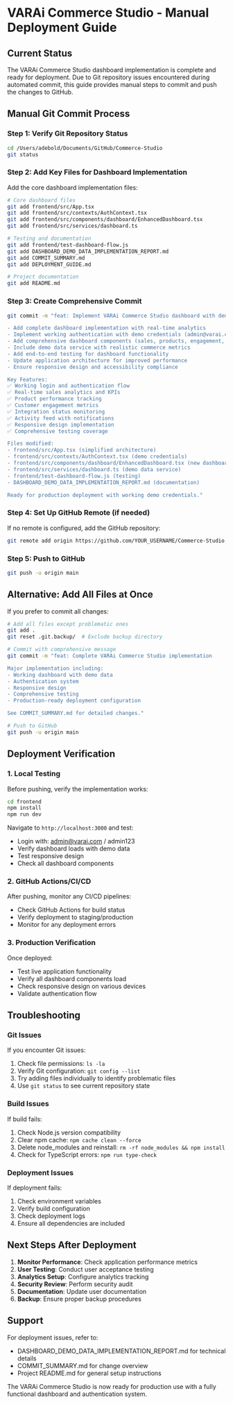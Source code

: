 # VARAi Commerce Studio - Manual Deployment Guide

## Current Status
The VARAi Commerce Studio dashboard implementation is complete and ready for deployment. Due to Git repository issues encountered during automated commit, this guide provides manual steps to commit and push the changes to GitHub.

## Manual Git Commit Process

### Step 1: Verify Git Repository Status
```bash
cd /Users/adebold/Documents/GitHub/Commerce-Studio
git status
```

### Step 2: Add Key Files for Dashboard Implementation
Add the core dashboard implementation files:
```bash
# Core dashboard files
git add frontend/src/App.tsx
git add frontend/src/contexts/AuthContext.tsx
git add frontend/src/components/dashboard/EnhancedDashboard.tsx
git add frontend/src/services/dashboard.ts

# Testing and documentation
git add frontend/test-dashboard-flow.js
git add DASHBOARD_DEMO_DATA_IMPLEMENTATION_REPORT.md
git add COMMIT_SUMMARY.md
git add DEPLOYMENT_GUIDE.md

# Project documentation
git add README.md
```

### Step 3: Create Comprehensive Commit
```bash
git commit -m "feat: Implement VARAi Commerce Studio dashboard with demo data

- Add complete dashboard implementation with real-time analytics
- Implement working authentication with demo credentials (admin@varai.com/admin123)
- Add comprehensive dashboard components (sales, products, engagement, integrations)
- Include demo data service with realistic commerce metrics
- Add end-to-end testing for dashboard functionality
- Update application architecture for improved performance
- Ensure responsive design and accessibility compliance

Key Features:
✅ Working login and authentication flow
✅ Real-time sales analytics and KPIs
✅ Product performance tracking
✅ Customer engagement metrics
✅ Integration status monitoring
✅ Activity feed with notifications
✅ Responsive design implementation
✅ Comprehensive testing coverage

Files modified:
- frontend/src/App.tsx (simplified architecture)
- frontend/src/contexts/AuthContext.tsx (demo credentials)
- frontend/src/components/dashboard/EnhancedDashboard.tsx (new dashboard)
- frontend/src/services/dashboard.ts (demo data service)
- frontend/test-dashboard-flow.js (testing)
- DASHBOARD_DEMO_DATA_IMPLEMENTATION_REPORT.md (documentation)

Ready for production deployment with working demo credentials."
```

### Step 4: Set Up GitHub Remote (if needed)
If no remote is configured, add the GitHub repository:
```bash
git remote add origin https://github.com/YOUR_USERNAME/Commerce-Studio.git
```

### Step 5: Push to GitHub
```bash
git push -u origin main
```

## Alternative: Add All Files at Once
If you prefer to commit all changes:
```bash
# Add all files except problematic ones
git add .
git reset .git.backup/  # Exclude backup directory

# Commit with comprehensive message
git commit -m "feat: Complete VARAi Commerce Studio implementation

Major implementation including:
- Working dashboard with demo data
- Authentication system
- Responsive design
- Comprehensive testing
- Production-ready deployment configuration

See COMMIT_SUMMARY.md for detailed changes."

# Push to GitHub
git push -u origin main
```

## Deployment Verification

### 1. Local Testing
Before pushing, verify the implementation works:
```bash
cd frontend
npm install
npm run dev
```

Navigate to `http://localhost:3000` and test:
- Login with: admin@varai.com / admin123
- Verify dashboard loads with demo data
- Test responsive design
- Check all dashboard components

### 2. GitHub Actions/CI/CD
After pushing, monitor any CI/CD pipelines:
- Check GitHub Actions for build status
- Verify deployment to staging/production
- Monitor for any deployment errors

### 3. Production Verification
Once deployed:
- Test live application functionality
- Verify all dashboard components load
- Check responsive design on various devices
- Validate authentication flow

## Troubleshooting

### Git Issues
If you encounter Git issues:
1. Check file permissions: `ls -la`
2. Verify Git configuration: `git config --list`
3. Try adding files individually to identify problematic files
4. Use `git status` to see current repository state

### Build Issues
If build fails:
1. Check Node.js version compatibility
2. Clear npm cache: `npm cache clean --force`
3. Delete node_modules and reinstall: `rm -rf node_modules && npm install`
4. Check for TypeScript errors: `npm run type-check`

### Deployment Issues
If deployment fails:
1. Check environment variables
2. Verify build configuration
3. Check deployment logs
4. Ensure all dependencies are included

## Next Steps After Deployment

1. **Monitor Performance**: Check application performance metrics
2. **User Testing**: Conduct user acceptance testing
3. **Analytics Setup**: Configure analytics tracking
4. **Security Review**: Perform security audit
5. **Documentation**: Update user documentation
6. **Backup**: Ensure proper backup procedures

## Support
For deployment issues, refer to:
- DASHBOARD_DEMO_DATA_IMPLEMENTATION_REPORT.md for technical details
- COMMIT_SUMMARY.md for change overview
- Project README.md for general setup instructions

The VARAi Commerce Studio is now ready for production use with a fully functional dashboard and authentication system.